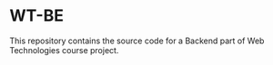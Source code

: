 # WT-BE
This repository contains the source code for a Backend part of Web Technologies course project.

